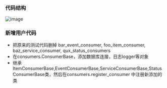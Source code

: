 ### 代码结构
![image](https://user-images.githubusercontent.com/16145883/70503160-c937b080-1b5d-11ea-8477-82ff68e438ea.png)

### 新增用户代码
* 把原来的测试代码删掉 bar_event_consumer, foo_item_consumer, baz_service_consumer, qux_status_consumers
* 在consumers.ConsumerBase，添加数据库连接，日志logger等对象
* 继承ItemConsumerBase,EventConsumerBase,ServiceConsumerBase,StatusConsumerBase类，然后在consumers.register_consumer 中注册新添加的类


